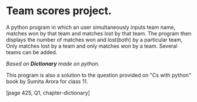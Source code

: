 # Team scores project.
A python program in which an user simultaneously inputs team name, matches won by that team and matches lost by that team. The program then displays the number of matches won and lost(both) by a particular team, Only matches lost by a team and only matches won by a team. Several teams can be added.

_Based on **Dictionary** made on python._ 

This program is also a solution to the question provided on "Cs with python" book by Sumita Arora for class 11. 

[page 425, Q1, chapter-dictionary]
